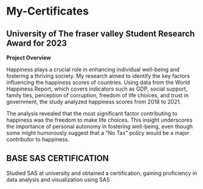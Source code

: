# My-Certificates

## University of The fraser valley Student Research Award for 2023 
**Project Overview**

Happiness plays a crucial role in enhancing individual well-being and fostering a thriving society. My research aimed to identify the key factors influencing the happiness scores of countries. Using data from the World Happiness Report, which covers indicators such as GDP, social support, family ties, perception of corruption, freedom of life choices, and trust in government, the study analyzed happiness scores from 2018 to 2021.

The analysis revealed that the most significant factor contributing to happiness was the freedom to make life choices. This insight underscores the importance of personal autonomy in fostering well-being, even though some might humorously suggest that a "No Tax" policy would be a major contributor to happiness.

## BASE SAS CERTIFICATION

Studied SAS at university and obtained a certification, gaining proficiency in data analysis and visualization using SAS

